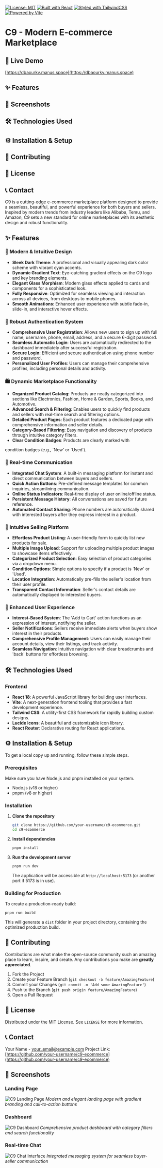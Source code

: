 [![License: MIT](https://img.shields.io/badge/License-MIT-yellow.svg)](https://opensource.org/licenses/MIT)
[![Built with React](https://img.shields.io/badge/Built%20with-React-61DAFB?logo=react&logoColor=white)](https://react.dev/)
[![Styled with TailwindCSS](https://img.shields.io/badge/Styled%20with-TailwindCSS-06B6D4?logo=tailwindcss&logoColor=white)](https://tailwindcss.com/)
[![Powered by Vite](https://img.shields.io/badge/Powered%20by-Vite-646CFF?logo=vite&logoColor=white)](https://vitejs.dev/)

# C9 - Modern E-commerce Marketplace

## 🚀 Live Demo

[https://dbaourkv.manus.space](https://dbaourkv.manus.space)

## ✨ Features

## 📸 Screenshots

## 🛠️ Technologies Used

## ⚙️ Installation & Setup

## 🤝 Contributing

## 📄 License

## 📞 Contact



C9 is a cutting-edge e-commerce marketplace platform designed to provide a seamless, beautiful, and powerful experience for both buyers and sellers. Inspired by modern trends from industry leaders like Alibaba, Temu, and Amazon, C9 sets a new standard for online marketplaces with its aesthetic design and robust functionality.

## ✨ Features

### 🎨 Modern & Intuitive Design
- **Sleek Dark Theme**: A professional and visually appealing dark color scheme with vibrant cyan accents.
- **Dynamic Gradient Text**: Eye-catching gradient effects on the C9 logo and key branding elements.
- **Elegant Glass Morphism**: Modern glass effects applied to cards and components for a sophisticated look.
- **Fully Responsive**: Optimized for seamless viewing and interaction across all devices, from desktops to mobile phones.
- **Smooth Animations**: Enhanced user experience with subtle fade-in, slide-in, and interactive hover effects.

### 🔐 Robust Authentication System
- **Comprehensive User Registration**: Allows new users to sign up with full name, username, phone, email, address, and a secure 6-digit password.
- **Seamless Automatic Login**: Users are automatically redirected to the dashboard immediately after successful registration.
- **Secure Login**: Efficient and secure authentication using phone number and password.
- **Personalized User Profiles**: Users can manage their comprehensive profiles, including personal details and activity.

### 🛍️ Dynamic Marketplace Functionality
- **Organized Product Catalog**: Products are neatly categorized into sections like Electronics, Fashion, Home & Garden, Sports, Books, and Automotive.
- **Advanced Search & Filtering**: Enables users to quickly find products and sellers with real-time search and filtering options.
- **Detailed Product Pages**: Each product features a dedicated page with comprehensive information and seller details.
- **Category-Based Filtering**: Easy navigation and discovery of products through intuitive category filters.
- **Clear Condition Badges**: Products are clearly marked with


condition badges (e.g., 'New' or 'Used').

### 💬 Real-time Communication
- **Integrated Chat System**: A built-in messaging platform for instant and direct communication between buyers and sellers.
- **Quick Action Buttons**: Pre-defined message templates for common inquiries, streamlining communication.
- **Online Status Indicators**: Real-time display of user online/offline status.
- **Persistent Message History**: All conversations are saved for future reference.
- **Automated Contact Sharing**: Phone numbers are automatically shared with interested buyers after they express interest in a product.

### 🏪 Intuitive Selling Platform
- **Effortless Product Listing**: A user-friendly form to quickly list new products for sale.
- **Multiple Image Upload**: Support for uploading multiple product images to showcase items effectively.
- **Categorized Product Selection**: Easy selection of product categories via a dropdown menu.
- **Condition Options**: Simple options to specify if a product is 'New' or 'Used'.
- **Location Integration**: Automatically pre-fills the seller's location from their user profile.
- **Transparent Contact Information**: Seller's contact details are automatically displayed to interested buyers.

### 🎯 Enhanced User Experience
- **Interest-Based System**: The 'Add to Cart' action functions as an expression of interest, notifying the seller.
- **Seller Notifications**: Sellers receive immediate alerts when buyers show interest in their products.
- **Comprehensive Profile Management**: Users can easily manage their account details, view their listings, and track activity.
- **Seamless Navigation**: Intuitive navigation with clear breadcrumbs and 'back' buttons for effortless browsing.

## 🛠️ Technologies Used

### Frontend
- **React 18**: A powerful JavaScript library for building user interfaces.
- **Vite**: A next-generation frontend tooling that provides a fast development experience.
- **Tailwind CSS**: A utility-first CSS framework for rapidly building custom designs.
- **Lucide Icons**: A beautiful and customizable icon library.
- **React Router**: Declarative routing for React applications.

## ⚙️ Installation & Setup

To get a local copy up and running, follow these simple steps.

### Prerequisites

Make sure you have Node.js and pnpm installed on your system.
- Node.js (v18 or higher)
- pnpm (v8 or higher)

### Installation

1. **Clone the repository**
   ```bash
   git clone https://github.com/your-username/c9-ecommerce.git
   cd c9-ecommerce
   ```

2. **Install dependencies**
   ```bash
   pnpm install
   ```

3. **Run the development server**
   ```bash
   pnpm run dev
   ```
   The application will be accessible at `http://localhost:5173` (or another port if 5173 is in use).

### Building for Production

To create a production-ready build:

```bash
pnpm run build
```

This will generate a `dist` folder in your project directory, containing the optimized production build.

## 🤝 Contributing

Contributions are what make the open-source community such an amazing place to learn, inspire, and create. Any contributions you make are **greatly appreciated**.

1. Fork the Project
2. Create your Feature Branch (`git checkout -b feature/AmazingFeature`)
3. Commit your Changes (`git commit -m 'Add some AmazingFeature'`)
4. Push to the Branch (`git push origin feature/AmazingFeature`)
5. Open a Pull Request

## 📄 License

Distributed under the MIT License. See `LICENSE` for more information.

## 📞 Contact

Your Name - [your_email@example.com](mailto:your_email@example.com)
Project Link: [https://github.com/your-username/c9-ecommerce](https://github.com/your-username/c9-ecommerce)






## 📸 Screenshots

### Landing Page
![C9 Landing Page](https://private-us-east-1.manuscdn.com/sessionFile/YBefiJrJjPWYBhHziXYSVj/sandbox/DjltwGA60THKScWvM79dqT-images_1752884915239_na1fn_L2hvbWUvdWJ1bnR1L2M5X3dlYnNpdGVfYXJjaGl2ZS9zY3JlZW5zaG90cy9jOV9sYW5kaW5nX3BhZ2U.png?Policy=eyJTdGF0ZW1lbnQiOlt7IlJlc291cmNlIjoiaHR0cHM6Ly9wcml2YXRlLXVzLWVhc3QtMS5tYW51c2Nkbi5jb20vc2Vzc2lvbkZpbGUvWUJlZmlKckpqUFdZQmhIemlYWVNWai9zYW5kYm94L0RqbHR3R0E2MFRIS1NjV3ZNNzlkcVQtaW1hZ2VzXzE3NTI4ODQ5MTUyMzlfbmExZm5fTDJodmJXVXZkV0oxYm5SMUwyTTVYM2RsWW5OcGRHVmZZWEpqYUdsMlpTOXpZM0psWlc1emFHOTBjeTlqT1Y5c1lXNWthVzVuWDNCaFoyVS5wbmciLCJDb25kaXRpb24iOnsiRGF0ZUxlc3NUaGFuIjp7IkFXUzpFcG9jaFRpbWUiOjE3OTg3NjE2MDB9fX1dfQ__&Key-Pair-Id=K2HSFNDJXOU9YS&Signature=MQPj4s48lt8SiJdWiXwBFHp5qFDQaD9vG4ei-ADEaGT8xpbOoGgrreIR2zYtITt8e-deJR8DTKbwyFJkm8g86KASkTBrKBlKPu1AK~~d~j9Mt0GBhoo7lJBdISl7G99htR9USJTZ~RBhXEGHFLgHDQDIYc477pzE2~pd9sOVQZsPDQzCi4YdP~OXDy3dPPp2lVlnlhM1Z64JdLZX~6XabtALD1LV-qrr-Bbc0vID~A-54IOY1TlDTp8na~GAzS88CC1E00H5wuYVGs~kxyTr8iXAeohW~aSXg0w2yTiTDI5pepFmj4vk~rjKHtREjax6SmvFJgk2ISnlBQh6k7sx6Q__)
*Modern and elegant landing page with gradient branding and call-to-action buttons*

### Dashboard
![C9 Dashboard](https://private-us-east-1.manuscdn.com/sessionFile/YBefiJrJjPWYBhHziXYSVj/sandbox/DjltwGA60THKScWvM79dqT-images_1752884915305_na1fn_L2hvbWUvdWJ1bnR1L2M5X3dlYnNpdGVfYXJjaGl2ZS9zY3JlZW5zaG90cy9jOV9kYXNoYm9hcmQ.png?Policy=eyJTdGF0ZW1lbnQiOlt7IlJlc291cmNlIjoiaHR0cHM6Ly9wcml2YXRlLXVzLWVhc3QtMS5tYW51c2Nkbi5jb20vc2Vzc2lvbkZpbGUvWUJlZmlKckpqUFdZQmhIemlYWVNWai9zYW5kYm94L0RqbHR3R0E2MFRIS1NjV3ZNNzlkcVQtaW1hZ2VzXzE3NTI4ODQ5MTUzMDVfbmExZm5fTDJodmJXVXZkV0oxYm5SMUwyTTVYM2RsWW5OcGRHVmZZWEpqYUdsMlpTOXpZM0psWlc1emFHOTBjeTlqT1Y5a1lYTm9ZbTloY21RLnBuZyIsIkNvbmRpdGlvbiI6eyJEYXRlTGVzc1RoYW4iOnsiQVdTOkVwb2NoVGltZSI6MTc5ODc2MTYwMH19fV19&Key-Pair-Id=K2HSFNDJXOU9YS&Signature=g8JZmD9eCQZPRAs7rvcqWcA3LZRbT7TRakB3bCa2D3wdvcDaOgvkvOhki3qe4shHCdq9rbKf9cZVihttsbXTW-7eLH0bcH~agzadYQCiXO6zV8PDu2Z3rJ5ktdG9IYy1ho6LSUPigQF0XwNIN8f6sQybeqBVYEmPfE~f4FpbNxFHLh6rc7ur9NQyY6OGdj545KRtFZp-7yzLj4Y7Om97EBOCag7YfewuurcfPeCJ2Gqafb8Vk2cADKsvE0w0ahceejsQbMMLF~U2skjzfEHPwgboe8QH7fCwlu4zqJJIYBKsYmjq9Oloyx6-HKTOffzi-cMc4dqHc08S04ZXq7MXJg__)
*Comprehensive product dashboard with category filters and search functionality*

### Real-time Chat
![C9 Chat Interface](https://private-us-east-1.manuscdn.com/sessionFile/YBefiJrJjPWYBhHziXYSVj/sandbox/DjltwGA60THKScWvM79dqT-images_1752884915306_na1fn_L2hvbWUvdWJ1bnR1L2M5X3dlYnNpdGVfYXJjaGl2ZS9zY3JlZW5zaG90cy9jOV9jaGF0.png?Policy=eyJTdGF0ZW1lbnQiOlt7IlJlc291cmNlIjoiaHR0cHM6Ly9wcml2YXRlLXVzLWVhc3QtMS5tYW51c2Nkbi5jb20vc2Vzc2lvbkZpbGUvWUJlZmlKckpqUFdZQmhIemlYWVNWai9zYW5kYm94L0RqbHR3R0E2MFRIS1NjV3ZNNzlkcVQtaW1hZ2VzXzE3NTI4ODQ5MTUzMDZfbmExZm5fTDJodmJXVXZkV0oxYm5SMUwyTTVYM2RsWW5OcGRHVmZZWEpqYUdsMlpTOXpZM0psWlc1emFHOTBjeTlqT1Y5amFHRjAucG5nIiwiQ29uZGl0aW9uIjp7IkRhdGVMZXNzVGhhbiI6eyJBV1M6RXBvY2hUaW1lIjoxNzk4NzYxNjAwfX19XX0_&Key-Pair-Id=K2HSFNDJXOU9YS&Signature=Zjb~dadjInxBVIYFNdesey98cnxD213iUUeZb2sFflan~S0D1hB-egjobEElRzed67EC9i2hOMlRytMskau4L0CZb8rKodxds74wf6VZ9bbFUYaeB8sem5NfXSAzs61EFNotXpPtn2bMwhY53Yt-HGiw~RhqqNwY5N9F8yGKBu0-ia7O2CYup2jHO857w9uIFRJBEQs2Zu6yPdK8aA7hmizReZg08Ss9WC6Z-V1TY9qIpeSZjEgw3N650mbV-DERH6ubDCmowNWeBOyyKTalooMhtjmIKa2ARSzr0J02Od5WzUkmkya5zMJyWTzPp87e0iZbdXGe9S4CwRDlzsN3Pg__)
*Integrated messaging system for seamless buyer-seller communication*

